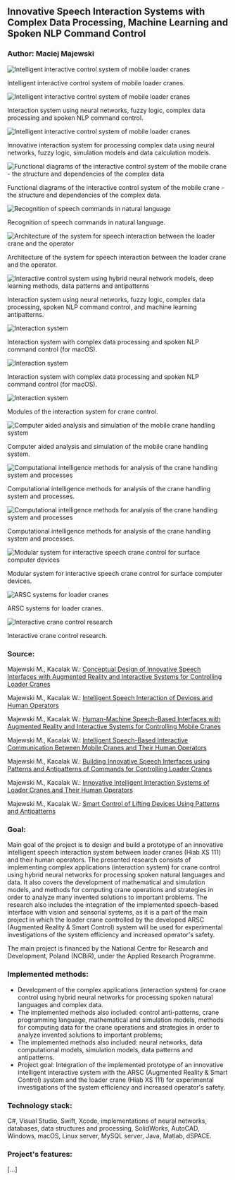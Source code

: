 ## Innovative Speech Interaction Systems with Complex Data Processing, Machine Learning and Spoken NLP Command Control

### Author: Maciej Majewski

![Intelligent interactive control system of mobile loader cranes](/images/innovative.system-1.png)

Intelligent interactive control system of mobile loader cranes.

![Intelligent interactive control system of mobile loader cranes](/images/innovative.system-2.png)

Interaction system using neural networks, fuzzy logic, complex data processing and spoken NLP command control. 

![Intelligent interactive control system of mobile loader cranes](/images/innovative.system-3.png)

Innovative interaction system for processing complex data using neural networks, fuzzy logic, simulation models and data calculation models.

![Functional diagrams of the interactive control system of the mobile crane - the structure and dependencies of the complex data](/images/interactive-control-system-functional-diagrams.png)

Functional diagrams of the interactive control system of the mobile crane - the structure and dependencies of the complex data.

![Recognition of speech commands in natural language](/images/innovative.system-speech-NLP.jpg)

Recognition of speech commands in natural language.

![Architecture of the system for speech interaction between the loader crane and the operator](/images/innovative.system-architecture.jpg)

Architecture of the system for speech interaction between the loader crane and the operator.

![Interactive control system using hybrid neural network models, deep learning methods, data patterns and antipatterns](/images/innovative.system-antipatterns.jpg)

Interaction system using neural networks, fuzzy logic, complex data processing, spoken NLP command control, and machine learning antipatterns. 

![Interaction system](/images/innovative.system-interaction-en.png)

Interaction system with complex data processing and spoken NLP command control (for macOS).

![Interaction system](/images/innovative.system-interaction-pl.png)

Interaction system with complex data processing and spoken NLP command control (for macOS).

![Interaction system](/images/innovative.system-modules.jpg)

Modules of the interaction system for crane control. 

![Computer aided analysis and simulation of the mobile crane handling system](/images/interaction-research-system.jpg)

Computer aided analysis and simulation of the mobile crane handling system.

![Computational intelligence methods for analysis of the crane handling system and processes](/images/interaction-research-params.jpg)

Computational intelligence methods for analysis of the crane handling system and processes.

![Computational intelligence methods for analysis of the crane handling system and processes](/images/interaction-research-params-nets.jpg)

Computational intelligence methods for analysis of the crane handling system and processes.

![Modular system for interactive speech crane control for surface computer devices](/images/interactive.system.for.surface.platform.png)

Modular system for interactive speech crane control for surface computer devices. 

![ARSC systems for loader cranes](/images/ARSC-systems-for-loader-cranes.jpg)

ARSC systems for loader cranes.

![Interactive crane control research](/images/control-research.png)

Interactive crane control research.


### Source:

Majewski M., Kacalak W.: 
[Conceptual Design of Innovative Speech Interfaces with Augmented Reality and Interactive Systems for Controlling Loader Cranes](http://doi.org/10.1007/978-3-319-33625-1_22) <br />

Majewski M., Kacalak W.: 
[Intelligent Speech Interaction of Devices and Human Operators](http://doi.org/10.1007/978-3-319-33622-0_42)

Majewski M., Kacalak W.: 
[Human-Machine Speech-Based Interfaces with Augmented Reality and Interactive Systems for Controlling Mobile Cranes](http://doi.org/10.1007/978-3-319-43955-6_12)

Majewski M., Kacalak W.: 
[Intelligent Speech-Based Interactive Communication Between Mobile Cranes and Their Human Operators](http://doi.org/10.1007/978-3-319-44781-0_62)

Majewski M., Kacalak W.: 
[Building Innovative Speech Interfaces using Patterns and Antipatterns of Commands for Controlling Loader Cranes](http://dx.doi.org/10.1109/CSCI.2016.0105)

Majewski M., Kacalak W.: 
[Innovative Intelligent Interaction Systems of Loader Cranes and Their Human Operators](http://doi.org/10.1007/978-3-319-57261-1_47)

Majewski M., Kacalak W.: 
[Smart Control of Lifting Devices Using Patterns and Antipatterns](http://doi.org/10.1007/978-3-319-57261-1_48)

### Goal: 
Main goal of the project is to design and build a prototype of an innovative intelligent speech interaction system between loader cranes (Hiab XS 111) and their human operators. The presented research consists of implementing complex applications (interaction system) for crane control using hybrid neural networks for processing spoken natural languages and data. It also covers the development of mathematical and simulation models, and methods for computing crane operations and strategies in order to analyze many invented solutions to important problems. The research also includes the integration of the implemented speech-based interface with vision and sensorial systems, as it is a part of the main project in which the loader crane controlled by the developed ARSC (Augmented Reality & Smart Control) system will be used for experimental investigations of the system efficiency and increased operator's safety.

The main project is financed by the National Centre for Research and Development, Poland (NCBiR), under the Applied Research Programme.

### Implemented methods:
* Development of the complex applications (interaction system) for crane control using hybrid neural networks for processing spoken natural languages and complex data.
* The implemented methods also included: control anti-patterns, crane programming language, mathematical and simulation models, methods for computing data for the crane operations and strategies in order to analyze invented solutions to important problems;
* The implemented methods also included: neural networks, data computational models, simulation models, data patterns and antipatterns.
* Project goal: Integration of the implemented prototype of an innovative intelligent interactive system with the ARSC (Augmented Reality & Smart Control) system and the loader crane (Hiab XS 111) for experimental investigations of the system efficiency and increased operator's safety.

### Technology stack:
C#, Visual Studio, Swift, Xcode, implementations of neural networks, databases, data structures and processing, SolidWorks, AutoCAD, Windows, macOS, Linux server, MySQL server, Java, Matlab, dSPACE.

### Project's features: 
[...]